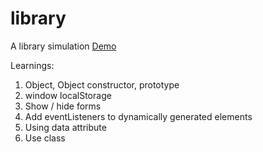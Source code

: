 # library
A library simulation
[Demo](https://zhna123.github.io/library/)

Learnings:
1. Object, Object constructor, prototype
2. window localStorage
3. Show / hide forms
4. Add eventListeners to dynamically generated elements
5. Using data attribute
6. Use class